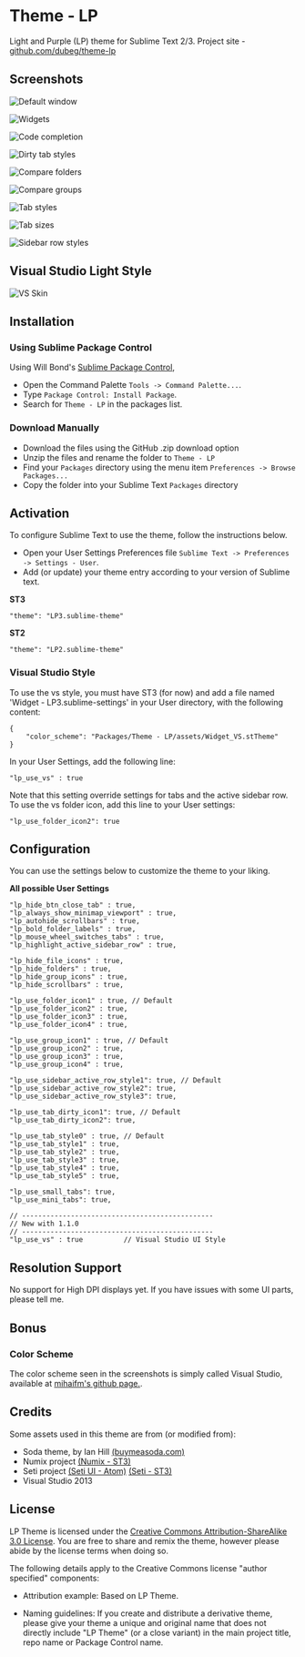 # Theme - LP

Light and Purple (LP) theme for Sublime Text 2/3.
Project site - [github.com/dubeg/theme-lp](https://github.com/dubeg/theme-lp)

## Screenshots

![Default window](http://i.imgur.com/kBnPxek.png)

![Widgets](http://i.imgur.com/M0tyndF.png)

![Code completion](http://i.imgur.com/3qJcBZy.png)

![Dirty tab styles](http://i.imgur.com/lEVadkE.png)

![Compare folders](http://i.imgur.com/Q0RnPzl.png)

![Compare groups](http://i.imgur.com/2PsbNHp.png)

![Tab styles](http://i.imgur.com/BizXGW1.png)

![Tab sizes](http://i.imgur.com/wiUnRPt.png)

![Sidebar row styles](http://i.imgur.com/5j8ZjmB.png)

## Visual Studio Light Style

![VS Skin](http://i.imgur.com/5kIekBD.png)

## Installation

### Using Sublime Package Control

Using Will Bond's [Sublime Package Control](http://wbond.net/sublime_packages/package_control),

- Open the Command Palette `Tools -> Command Palette...`.
- Type `Package Control: Install Package`.
- Search for `Theme - LP` in the packages list.

### Download Manually

* Download the files using the GitHub .zip download option
* Unzip the files and rename the folder to `Theme - LP`
* Find your `Packages` directory using the menu item  `Preferences -> Browse Packages...`
* Copy the folder into your Sublime Text `Packages` directory

## Activation

To configure Sublime Text to use the theme, follow the instructions below.

* Open your User Settings Preferences file `Sublime Text -> Preferences -> Settings - User`.
* Add (or update) your theme entry according to your version of Sublime text.

**ST3**

    "theme": "LP3.sublime-theme"

**ST2**

    "theme": "LP2.sublime-theme"

### Visual Studio Style

To use the vs style, you must have ST3 (for now) and add a file named 'Widget - LP3.sublime-settings' in your User directory, with the following content:

    {
        "color_scheme": "Packages/Theme - LP/assets/Widget_VS.stTheme"
    }

In your User Settings, add the following line:

    "lp_use_vs" : true

Note that this setting override settings for tabs and the active sidebar row.  To use the vs folder icon, add this line to your User settings:

    "lp_use_folder_icon2": true


## Configuration

You can use the settings below to customize the theme to your liking.

**All possible User Settings**

    "lp_hide_btn_close_tab" : true,
    "lp_always_show_minimap_viewport" : true,
    "lp_autohide_scrollbars" : true,
    "lp_bold_folder_labels" : true,
    "lp_mouse_wheel_switches_tabs" : true,
    "lp_highlight_active_sidebar_row" : true,
    
    "lp_hide_file_icons" : true,
    "lp_hide_folders" : true,
    "lp_hide_group_icons" : true,
    "lp_hide_scrollbars" : true,

    "lp_use_folder_icon1" : true, // Default
    "lp_use_folder_icon2" : true,
    "lp_use_folder_icon3" : true,
    "lp_use_folder_icon4" : true,

    "lp_use_group_icon1" : true, // Default
    "lp_use_group_icon2" : true,
    "lp_use_group_icon3" : true,
    "lp_use_group_icon4" : true,

    "lp_use_sidebar_active_row_style1": true, // Default
    "lp_use_sidebar_active_row_style2": true,
    "lp_use_sidebar_active_row_style3": true,
    
    "lp_use_tab_dirty_icon1": true, // Default 
    "lp_use_tab_dirty_icon2": true, 

    "lp_use_tab_style0" : true, // Default
    "lp_use_tab_style1" : true,
    "lp_use_tab_style2" : true,
    "lp_use_tab_style3" : true,
    "lp_use_tab_style4" : true,
    "lp_use_tab_style5" : true,

    "lp_use_small_tabs": true,
    "lp_use_mini_tabs": true,

    // -----------------------------------------------
    // New with 1.1.0
    // -----------------------------------------------
    "lp_use_vs" : true          // Visual Studio UI Style


## Resolution Support

No support for High DPI displays yet. If you have issues with some UI parts, please tell me.

## Bonus

### Color Scheme

The color scheme seen in the screenshots is simply called Visual Studio, available at [mihaifm's github page.](https://github.com/mihaifm/Visual-Studio.tmTheme).


## Credits

Some assets used in this theme are from (or modified from):

- Soda theme, by Ian Hill [(buymeasoda.com)](http://buymeasoda.com/)
- Numix project [(Numix - ST3)](https://github.com/Zetch/sublime-text-numix)
- Seti project [(Seti UI - Atom)](https://github.com/jesseweed/seti-ui) [(Seti - ST3)](https://github.com/ctf0/Seti_ST3)
- Visual Studio 2013 


## License

LP Theme is licensed under the [Creative Commons Attribution-ShareAlike 3.0 License](http://creativecommons.org/licenses/by-sa/3.0/). You are free to share and remix the theme, however please abide by the license terms when doing so.

The following details apply to the Creative Commons license "author specified" components:

* Attribution example: Based on LP Theme.

* Naming guidelines: If you create and distribute a derivative theme, please give your theme a unique and original name that does not directly include "LP Theme" (or a close variant) in the main project title, repo name or Package Control name.
